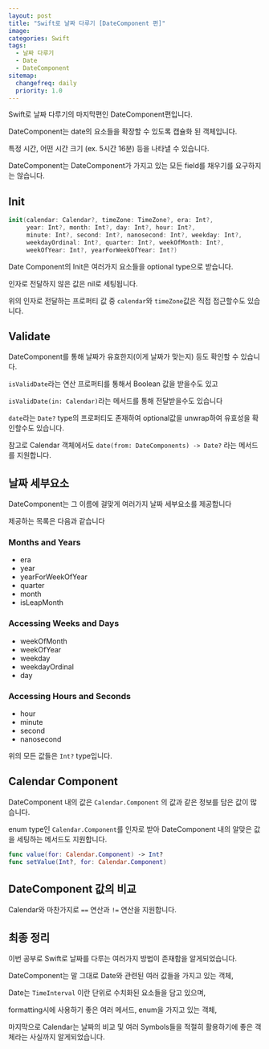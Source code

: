 ```yaml
---
layout: post
title: "Swift로 날짜 다루기 [DateComponent 편]"
image:
categories: Swift
tags: 
  - 날짜 다루기
  - Date
  - DateComponent
sitemap:
  changefreq: daily
  priority: 1.0
---
```


Swift로 날짜 다루기의 마지막편인 DateComponent편입니다.

DateComponent는 date의 요소들을 확장할 수 있도록 캡슐화 된 객체입니다.

특정 시간, 어떤 시간 크기 (ex. 5시간 16분) 등을 나타낼 수 있습니다.

DateComponent는 DateComponent가 가지고 있는 모든 field를 채우기를 요구하지는 않습니다.



## Init

```swift
init(calendar: Calendar?, timeZone: TimeZone?, era: Int?,
     year: Int?, month: Int?, day: Int?, hour: Int?,
     minute: Int?, second: Int?, nanosecond: Int?, weekday: Int?,
     weekdayOrdinal: Int?, quarter: Int?, weekOfMonth: Int?,
     weekOfYear: Int?, yearForWeekOfYear: Int?)
```

Date Component의 Init은 여러가지 요소들을 optional type으로 받습니다.

인자로 전달하지 않은 값은 nil로 세팅됩니다.

위의 인자로 전달하는 프로퍼티 값 중 `calendar`와 `timeZone`값은 직접 접근할수도 있습니다.



## Validate

DateComponent를 통해 날짜가 유효한지(이게 날짜가 맞는지) 등도 확인할 수 있습니다.

`isValidDate`라는 연산 프로퍼티를 통해서 Boolean 값을 받을수도 있고

`isValidDate(in: Calendar)`라는 메서드를 통해 전달받을수도 있습니다

`date`라는 `Date?` type의 프로퍼티도 존재하여 optional값을 unwrap하여 유효성을 확인할수도 있습니다.



참고로 Calendar 객체에서도 `date(from: DateComponents) -> Date?` 라는 메서드를 지원합니다.



## 날짜 세부요소

DateComponent는 그 이름에 걸맞게 여러가지 날짜 세부요소를 제공합니다

제공하는 목록은 다음과 같습니다



### Months and Years

- era
- year
- yearForWeekOfYear
- quarter
- month
- isLeapMonth



### Accessing Weeks and Days

- weekOfMonth
- weekOfYear
- weekday
- weekdayOrdinal
- day



### Accessing Hours and Seconds

- hour
- minute
- second
- nanosecond



위의 모든 값들은 `Int?` type입니다.



## Calendar Component

DateComponent 내의 값은 `Calendar.Component` 의 값과 같은 정보를 담은 값이 많습니다.

enum type인 `Calendar.Component`를 인자로 받아 DateComponent 내의 알맞은 값을 세팅하는 메서드도 지원합니다.

```swift
func value(for: Calendar.Component) -> Int?
func setValue(Int?, for: Calendar.Component)
```



## DateComponent 값의 비교

Calendar와 마찬가지로 `==` 연산과 `!=` 연산을 지원합니다.





## 최종 정리

이번 공부로 Swift로 날짜를 다루는 여러가지 방법이 존재함을 알게되었습니다.

DateComponent는 말 그대로 Date와 관련된 여러 값들을 가지고 있는 객체,

Date는 `TimeInterval` 이란 단위로 수치화된 요소들을 담고 있으며, 

formatting시에 사용하기 좋은 여러 메서드, enum을 가지고 있는 객체,

마지막으로 Calendar는 날짜의 비교 및 여러 Symbols들을 적절히 활용하기에 좋은 객체라는 사실까지 알게되었습니다.

